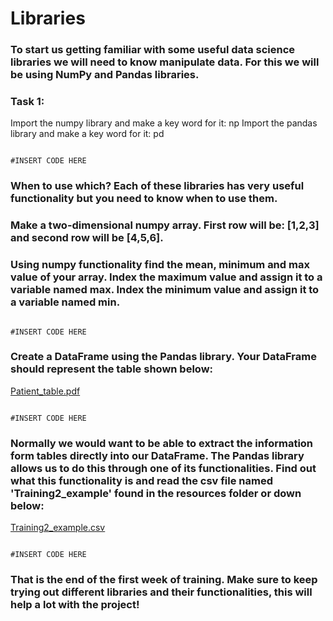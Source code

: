 # Libraries

### To start us getting familiar with some useful data science libraries we will need to know manipulate data. For this we will be using NumPy and Pandas libraries. 

### Task 1: 

Import the numpy library and make a key word for it: np 
Import the pandas library and make a key word for it: pd

```

#INSERT CODE HERE 

```


### When to use which? Each of these libraries has very useful functionality but you need to know when to use them. 

### Make a two-dimensional numpy array. First row will be: [1,2,3] and second row will be [4,5,6]. 
### Using numpy functionality find the mean, minimum and max value of your array. Index the maximum value and assign it to a variable named max. Index the minimum value and assign it to a variable named min. 

```

#INSERT CODE HERE 

```


### Create a DataFrame using the Pandas library. Your DataFrame should represent the table shown below: 

[Patient_table.pdf](https://github.com/SoFia2401/gubmes-health-data-analytics/files/7404366/Patient_table.pdf)


```

#INSERT CODE HERE 

```

### Normally we would want to be able to extract the information form tables directly into our DataFrame. The Pandas library allows us to do this through one of its functionalities. Find out what this functionality is and read the csv file named 'Training2_example' found in the resources folder or down below:

[Training2_example.csv](https://github.com/SoFia2401/gubmes-health-data-analytics/files/7404392/Training2_example.csv)

```

#INSERT CODE HERE 

```

### That is the end of the first week of training. Make sure to keep trying out different libraries and their functionalities, this will help a lot with the project!
